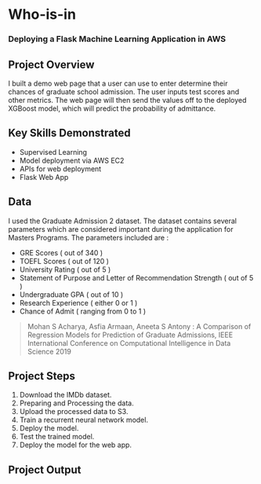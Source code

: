 # Who-is-in
### Deploying a Flask Machine Learning Application in AWS

## Project Overview
I built a demo web page that a user can use to enter determine their chances of graduate school admission. The user inputs test scores and other metrics. The web page will then send the values off to the deployed XGBoost model, which will predict the probability of admittance. 

## Key Skills Demonstrated
* Supervised Learning
* Model deployment via AWS EC2
* APIs for web deployment
* Flask Web App

## Data
I used the Graduate Admission 2 dataset. The dataset contains several parameters which are considered important during the application for Masters Programs.
The parameters included are :

* GRE Scores ( out of 340 )
* TOEFL Scores ( out of 120 )
* University Rating ( out of 5 )
* Statement of Purpose and Letter of Recommendation Strength ( out of 5 )
* Undergraduate GPA ( out of 10 )
* Research Experience ( either 0 or 1 )
* Chance of Admit ( ranging from 0 to 1 )

> Mohan S Acharya, Asfia Armaan, Aneeta S Antony : A Comparison of Regression Models for Prediction of Graduate Admissions, IEEE International Conference on Computational Intelligence in Data Science 2019


## Project Steps

1. Download the IMDb dataset.
2. Preparing and Processing the data.
3. Upload the processed data to S3.
4. Train a recurrent neural network model.
5. Deploy the model.
6. Test the trained model.
7. Deploy the model for the web app.

## Project Output
<!-- <img src="App Test 1.png"> -->

